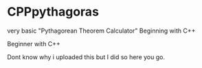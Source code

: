 # CPPpythagoras
very basic "Pythagorean Theorem Calculator" Beginning with C++

Beginner with C++

Dont know why i uploaded this but I did so here you go.
